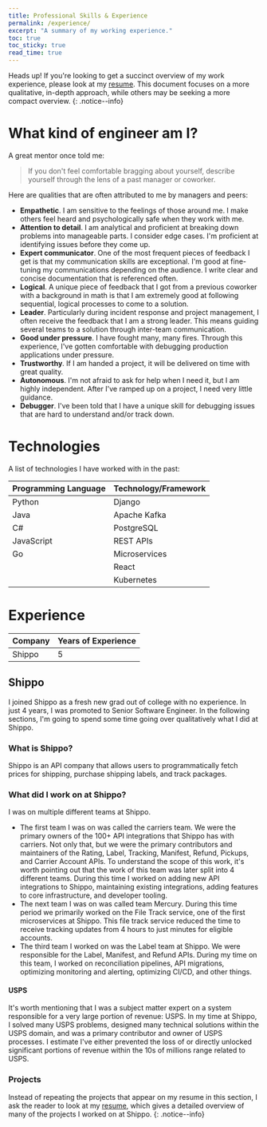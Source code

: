 ```yaml
---
title: Professional Skills & Experience
permalink: /experience/
excerpt: "A summary of my working experience."
toc: true
toc_sticky: true
read_time: true
---
```

Heads up! If you're looking to get a succinct overview of my work experience, please look at my <a target="_blank" alt="Thorn Hall's resume" title="View my resume here" href="/assets/pdfs/Thorn_Hall_resume.pdf">resume</a>.
This document focuses on a more qualitative, in-depth approach, while others may be seeking a more compact overview.
{: .notice--info}

# What kind of engineer am I?
A great mentor once told me:
> If you don't feel comfortable bragging about yourself, describe yourself through the lens of a past manager or coworker.

Here are qualities that are often attributed to me by managers and peers:

- **Empathetic**. I am sensitive to the feelings of those around me. I make others feel heard and psychologically safe when they work with me. 
- **Attention to detail**. I am analytical and proficient at breaking down problems into manageable parts. I consider edge cases. I'm proficient at identifying issues before they come up. 
- **Expert communicator**.  One of the most frequent pieces of feedback I get is that my communication skills are exceptional. I'm good at fine-tuning my communications depending on the audience. I write clear and concise documentation that is referenced often. 
- **Logical**. A unique piece of feedback that I got from a previous coworker with a background in math is that I am extremely good at following sequential, logical processes to come to a solution.
- **Leader**. Particularly during incident response and project management, I often receive the feedback that I am a strong leader. This means guiding several teams to a solution through inter-team communication.
- **Good under pressure**. I have fought many, many fires. Through this experience, I've gotten comfortable with debugging production applications under pressure.
- **Trustworthy**. If I am handed a project, it will be delivered on time with great quality.
- **Autonomous**. I'm not afraid to ask for help when I need it, but I am highly independent. After I've ramped up on a project, I need very little guidance. 
- **Debugger**. I've been told that I have a unique skill for debugging issues that are hard to understand and/or track down. 

# Technologies

A list of technologies I have worked with in the past:

| Programming Language       | Technology/Framework |
| --------   | -------       |
| Python     | Django        |
| Java       | Apache Kafka  |
| C#         | PostgreSQL    |
| JavaScript | REST APIs     |
| Go         | Microservices |
|            | React         |
|            | Kubernetes    |

# Experience 

| Company    | Years of Experience |
| --------   | -------             |
| Shippo     | 5                   |

## Shippo
I joined Shippo as a fresh new grad out of college with no experience. In just 4 years, I was promoted to Senior Software Engineer. In the following sections, I'm going to spend some time going over qualitatively what I did at Shippo.

### What is Shippo?
Shippo is an API company that allows users to programmatically fetch prices for shipping, purchase shipping labels, and track packages.

### What did I work on at Shippo?
I was on multiple different teams at Shippo. 
- The first team I was on was called the carriers team. We were the primary owners of the 100+ API integrations that Shippo has with carriers. Not only that, but we were the primary contributors and maintainers of the Rating, Label, Tracking, Manifest, Refund, Pickups, and Carrier Account APIs. To understand the scope of this work, it's worth pointing out that the work of this team was later split into 4 different teams. During this time I worked on adding new API integrations to Shippo, maintaining existing integrations, adding features to core infrastructure, and developer tooling.
- The next team I was on was called team Mercury. During this time period we primarily worked on the File Track service, one of the first microservices at Shippo. This file track service reduced the time to receive tracking updates from 4 hours to just minutes for eligible accounts. 
- The third team I worked on was the Label team at Shippo. We were responsible for the Label, Manifest, and Refund APIs. During my time on this team, I worked on reconciliation pipelines, API migrations, optimizing monitoring and alerting, optimizing CI/CD, and other things. 

#### USPS
It's worth mentioning that I was a subject matter expert on a system responsible for a very large portion of revenue: USPS. In my time at Shippo, I solved many USPS problems, designed many technical solutions within the USPS domain, and was a primary contributor and owner of USPS processes. I estimate I've either prevented the loss of or directly unlocked significant portions of revenue within the 10s of millions range related to USPS.

### Projects
Instead of repeating the projects that appear on my resume in this section, I ask the reader to look at my <a target="_blank" alt="Thorn Hall's resume" title="View my resume here" href="/assets/pdfs/Thorn_Hall_resume.pdf">resume</a>, which gives a detailed overview of many of the projects I worked on at Shippo.
{: .notice--info}